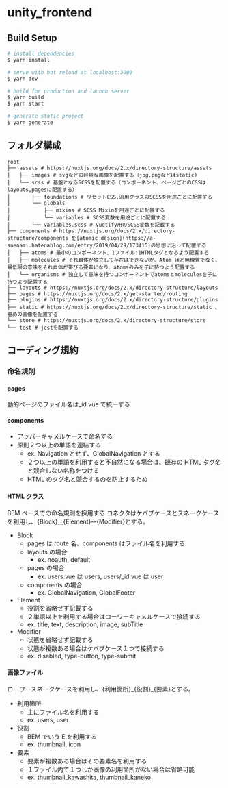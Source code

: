 # unity_frontend

## Build Setup

```bash
# install dependencies
$ yarn install

# serve with hot reload at localhost:3000
$ yarn dev

# build for production and launch server
$ yarn build
$ yarn start

# generate static project
$ yarn generate
```

## フォルダ構成

```
root
├── assets # https://nuxtjs.org/docs/2.x/directory-structure/assets
│   ├── images # svgなどの軽量な画像を配置する（jpg,pngなどはstatic)
│   └── scss # 基盤となるSCSSを配置する（コンポーネント、ページごとのCSSはlayouts,pagesに配置する）
│       ├── foundations # リセットCSS,汎用クラスのSCSSを用途ごとに配置する
│       └── globals
│           ├── mixins # SCSS Mixinを用途ごとに配置する
│           └── variables # SCSS変数を用途ごとに配置する
│       └── variables.scss # Vuetify用のSCSS変数を記載する
├── components # https://nuxtjs.org/docs/2.x/directory-structure/components を[atomic design](https://a-suenami.hatenablog.com/entry/2019/04/29/173415)の思想に沿って配置する
│   ├── atoms # 最小のコンポーネント、1ファイル:1HTMLタグとなるよう配置する
│   ├── molecules # それ自体が独立して存在はできないが、Atom ほど無機質でなく、最低限の意味をそれ自体が帯びる要素になり、atomsのみを子に持つよう配置する
│   └── organisms # 独立して意味を持つコンポーネントでatomsとmoleculesを子に持つよう配置する
├── layouts # https://nuxtjs.org/docs/2.x/directory-structure/layouts
├── pages # https://nuxtjs.org/docs/2.x/get-started/routing
├── plugins # https://nuxtjs.org/docs/2.x/directory-structure/plugins
├── static # https://nuxtjs.org/docs/2.x/directory-structure/static 、重めの画像を配置する
└── store # https://nuxtjs.org/docs/2.x/directory-structure/store
└── test # jestを配置する
```

## コーディング規約

### 命名規則

#### pages

動的ページのファイル名は\_id.vue で統一する

#### components

- アッパーキャメルケースで命名する
- 原則２つ以上の単語を連結する
  - ex. Navigation とせず、GlobalNavigation とする
  - ２つ以上の単語を利用すると不自然になる場合は、既存の HTML タグ名と競合しない名称をつける
  - HTML のタグ名と競合するのを防止するため

#### HTML クラス

BEM ベースでの命名規則を採用する
コネクタはケバブケースとスネークケースを利用し、{Block}\_\_{Element}--{Modifier}とする。

- Block
  - pages は route 名、components はファイル名を利用する
  - layouts の場合
    - ex. noauth, default
  - pages の場合
    - ex. users.vue は users, users/\_id.vue は user
  - components の場合
    - ex. GlobalNavigation, GlobalFooter
- Element
  - 役割を省略せず記載する
  - ２単語以上を利用する場合はローワーキャメルケースで接続する
  - ex. title, text, description, image, subTitle
- Modifier
  - 状態を省略せず記載する
  - 状態が複数ある場合はケバブケース１つで接続する
  - ex. disabled, type-button, type-submit

#### 画像ファイル

ローワースネークケースを利用し、{利用箇所}\_{役割}\_{要素}とする。

- 利用箇所
  - 主にファイル名を利用する
  - ex. users, user
- 役割
  - BEM でいう E を利用する
  - ex. thumbnail, icon
- 要素
  - 要素が複数ある場合はその要素名を利用する
  - １ファイル内で１つしか画像の利用箇所がない場合は省略可能
  - ex. thumbnail_kawashita, thumbnail_kaneko
